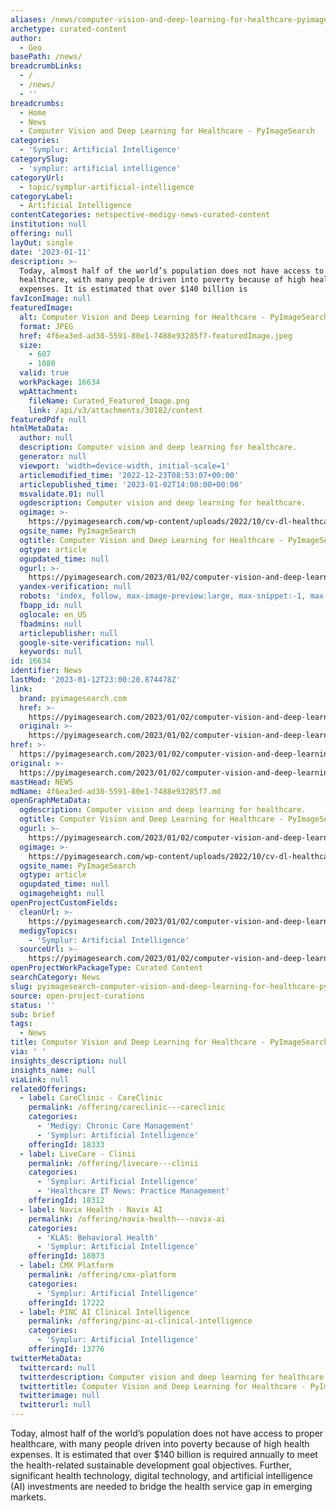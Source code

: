 ```yaml
---
aliases: /news/computer-vision-and-deep-learning-for-healthcare-pyimagesearch
archetype: curated-content
author:
  - Geo
basePath: /news/
breadcrumbLinks:
  - /
  - /news/
  - ''
breadcrumbs:
  - Home
  - News
  - Computer Vision and Deep Learning for Healthcare - PyImageSearch
categories:
  - 'Symplur: Artificial Intelligence'
categorySlug:
  - 'symplur: artificial intelligence'
categoryUrl:
  - topic/symplur-artificial-intelligence
categoryLabel:
  - Artificial Intelligence
contentCategories: netspective-medigy-news-curated-content
institution: null
offering: null
layOut: single
date: '2023-01-11'
description: >-
  Today, almost half of the world’s population does not have access to proper
  healthcare, with many people driven into poverty because of high health
  expenses. It is estimated that over $140 billion is 
favIconImage: null
featuredImage:
  alt: Computer Vision and Deep Learning for Healthcare - PyImageSearch
  format: JPEG
  href: 4f6ea3ed-ad30-5591-80e1-7488e93285f7-featuredImage.jpeg
  size:
    - 607
    - 1080
  valid: true
  workPackage: 16634
  wpAttachment:
    fileName: Curated_Featured_Image.png
    link: /api/v3/attachments/30182/content
featuredPdf: null
htmlMetaData:
  author: null
  description: Computer vision and deep learning for healthcare.
  generator: null
  viewport: 'width=device-width, initial-scale=1'
  articlemodified_time: '2022-12-23T08:53:07+00:00'
  articlepublished_time: '2023-01-02T14:00:00+00:00'
  msvalidate.01: null
  ogdescription: Computer vision and deep learning for healthcare.
  ogimage: >-
    https://pyimagesearch.com/wp-content/uploads/2022/10/cv-dl-healthcare-featured.png
  ogsite_name: PyImageSearch
  ogtitle: Computer Vision and Deep Learning for Healthcare - PyImageSearch
  ogtype: article
  ogupdated_time: null
  ogurl: >-
    https://pyimagesearch.com/2023/01/02/computer-vision-and-deep-learning-for-healthcare/
  yandex-verification: null
  robots: 'index, follow, max-image-preview:large, max-snippet:-1, max-video-preview:-1'
  fbapp_id: null
  oglocale: en_US
  fbadmins: null
  articlepublisher: null
  google-site-verification: null
  keywords: null
id: 16634
identifier: News
lastMod: '2023-01-12T23:00:20.874478Z'
link:
  brand: pyimagesearch.com
  href: >-
    https://pyimagesearch.com/2023/01/02/computer-vision-and-deep-learning-for-healthcare/
  original: >-
    https://pyimagesearch.com/2023/01/02/computer-vision-and-deep-learning-for-healthcare/
href: >-
  https://pyimagesearch.com/2023/01/02/computer-vision-and-deep-learning-for-healthcare/
original: >-
  https://pyimagesearch.com/2023/01/02/computer-vision-and-deep-learning-for-healthcare/
mastHead: NEWS
mdName: 4f6ea3ed-ad30-5591-80e1-7488e93285f7.md
openGraphMetaData:
  ogdescription: Computer vision and deep learning for healthcare.
  ogtitle: Computer Vision and Deep Learning for Healthcare - PyImageSearch
  ogurl: >-
    https://pyimagesearch.com/2023/01/02/computer-vision-and-deep-learning-for-healthcare/
  ogimage: >-
    https://pyimagesearch.com/wp-content/uploads/2022/10/cv-dl-healthcare-featured.png
  ogsite_name: PyImageSearch
  ogtype: article
  ogupdated_time: null
  ogimageheight: null
openProjectCustomFields:
  cleanUrl: >-
    https://pyimagesearch.com/2023/01/02/computer-vision-and-deep-learning-for-healthcare/
  medigyTopics:
    - 'Symplur: Artificial Intelligence'
  sourceUrl: >-
    https://pyimagesearch.com/2023/01/02/computer-vision-and-deep-learning-for-healthcare/
openProjectWorkPackageType: Curated Content
searchCategory: News
slug: pyimagesearch-computer-vision-and-deep-learning-for-healthcare-pyimagesearch
source: open-project-curations
status: ''
sub: brief
tags:
  - News
title: Computer Vision and Deep Learning for Healthcare - PyImageSearch
via: ' '
insights_description: null
insights_name: null
viaLink: null
relatedOfferings:
  - label: CareClinic - CareClinic
    permalink: /offering/careclinic---careclinic
    categories:
      - 'Medigy: Chronic Care Management'
      - 'Symplur: Artificial Intelligence'
    offeringId: 18333
  - label: LiveCare - Clinii
    permalink: /offering/livecare---clinii
    categories:
      - 'Symplur: Artificial Intelligence'
      - 'Healthcare IT News: Practice Management'
    offeringId: 18312
  - label: Navix Health - Navix AI
    permalink: /offering/navix-health---navix-ai
    categories:
      - 'KLAS: Behavioral Health'
      - 'Symplur: Artificial Intelligence'
    offeringId: 18073
  - label: CMX Platform
    permalink: /offering/cmx-platform
    categories:
      - 'Symplur: Artificial Intelligence'
    offeringId: 17222
  - label: PINC AI Clinical Intelligence
    permalink: /offering/pinc-ai-clinical-intelligence
    categories:
      - 'Symplur: Artificial Intelligence'
    offeringId: 13776
twitterMetaData:
  twittercard: null
  twitterdescription: Computer vision and deep learning for healthcare.
  twittertitle: Computer Vision and Deep Learning for Healthcare - PyImageSearch
  twitterimage: null
  twitterurl: null
---
```

<p>Today, almost half of the world’s population does not have access to proper healthcare, with many people driven into poverty because of high health expenses. It is estimated that over $140 billion is required annually to meet the health-related sustainable development goal objectives. Further, significant health technology, digital technology, and artificial intelligence (AI) investments are needed to bridge the health service gap in emerging markets.</p>